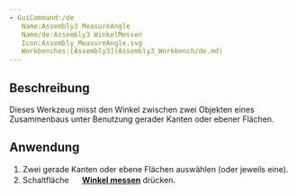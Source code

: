 ```yaml
---
- GuiCommand:/de
   Name:Assembly3 MeasureAngle
   Name/de:Assembly3 WinkelMessen
   Icon:Assembly_MeasureAngle.svg
   Workbenches:[Assembly3](Assembly3_Workbench/de.md)
---
```


## Beschreibung

Dieses Werkzeug misst den Winkel zwischen zwei Objekten eines Zusammenbaus unter Benutzung gerader Kanten oder ebener Flächen.

## Anwendung

1.  Zwei gerade Kanten oder ebene Flächen auswählen (oder jeweils eine).
2.  Schaltfläche **<img src="images/Assembly_MeasureAngle.svg" width=16px> [Winkel messen](Assembly3_MeasureAngle/de.md)** drücken.






